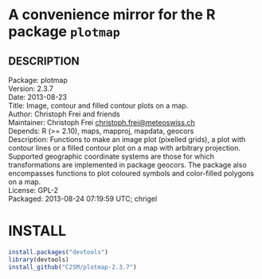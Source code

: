 # A convenience mirror for the R package `plotmap`

## DESCRIPTION

Package: plotmap   
Version: 2.3.7    
Date: 2013-08-23   
Title: Image, contour and filled contour plots on a map.   
Author: Christoph Frei and friends    
Maintainer: Christoph Frei <christoph.frei@meteoswiss.ch>   
Depends: R (>= 2.10), maps, mapproj, mapdata, geocors   
Description: Functions to make an image plot (pixelled grids), a plot
         with contour lines or a filled contour plot on a map with
         arbitrary projection. Supported geographic coordinate systems
         are those for which transformations are implemented in package
         geocors. The package also encompasses functions to plot coloured
         symbols and color-filled polygons on a map.  
License: GPL-2   
Packaged: 2013-08-24 07:19:59 UTC; chrigel

# INSTALL

~~~R
install.packages("devtools")
library(devtools)
install_github("C2SM/plotmap-2.3.7")
~~~
